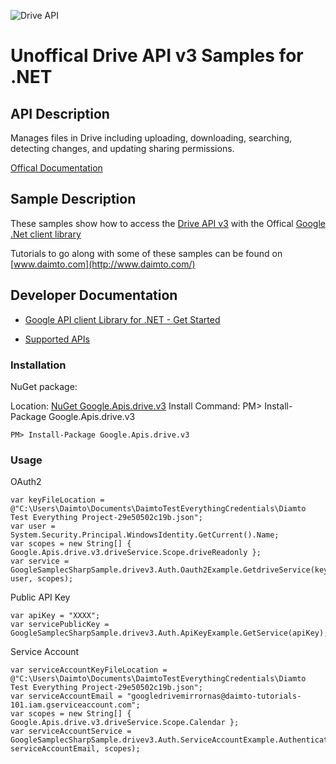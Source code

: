 ﻿![Drive API](https://ssl.gstatic.com/docs/doclist/images/drive_icon_32.png)

# Unoffical Drive API v3 Samples for .NET  

## API Description

Manages files in Drive including uploading, downloading, searching, detecting changes, and updating sharing permissions.

[Offical Documentation](https://developers.google.com/drive/)

## Sample Description

These samples show how to access the [Drive API v3](https://developers.google.com/drive/) with the Offical [Google .Net client library](https://github.com/google/google-api-dotnet-client)

Tutorials to go along with some of these samples can be found on [www.daimto.com](http://www.daimto.com/)

## Developer Documentation

* [Google API client Library for .NET - Get Started](https://developers.google.com/api-client-library/dotnet/get_started)

* [Supported APIs](https://developers.google.com/api-client-library/dotnet/apis/)

### Installation

NuGet package:

Location: [NuGet Google.Apis.drive.v3](https://www.nuget.org/packages/Google.Apis.drive.v3)
Install Command: PM>  Install-Package Google.Apis.drive.v3

```
PM> Install-Package Google.Apis.drive.v3
```

### Usage

OAuth2
```
var keyFileLocation = @"C:\Users\Daimto\Documents\DaimtoTestEverythingCredentials\Diamto Test Everything Project-29e50502c19b.json";
var user = System.Security.Principal.WindowsIdentity.GetCurrent().Name;
var scopes = new String[] { Google.Apis.drive.v3.driveService.Scope.driveReadonly };
var service = GoogleSamplecSharpSample.drivev3.Auth.Oauth2Example.GetdriveService(keyFileLocation, user, scopes);
```

Public API Key

```
var apiKey = "XXXX";
var servicePublicKey = GoogleSamplecSharpSample.drivev3.Auth.ApiKeyExample.GetService(apiKey);
```

Service Account
```
var serviceAccountKeyFileLocation = @"C:\Users\Daimto\Documents\DaimtoTestEverythingCredentials\Diamto Test Everything Project-29e50502c19b.json";
var serviceAccountEmail = "googledrivemirrornas@daimto-tutorials-101.iam.gserviceaccount.com";
var scopes = new String[] { Google.Apis.drive.v3.driveService.Scope.Calendar };            
var serviceAccountService = GoogleSamplecSharpSample.drivev3.Auth.ServiceAccountExample.AuthenticateServiceAccount(serviceAccountKeyFileLocation, serviceAccountEmail, scopes);
```
